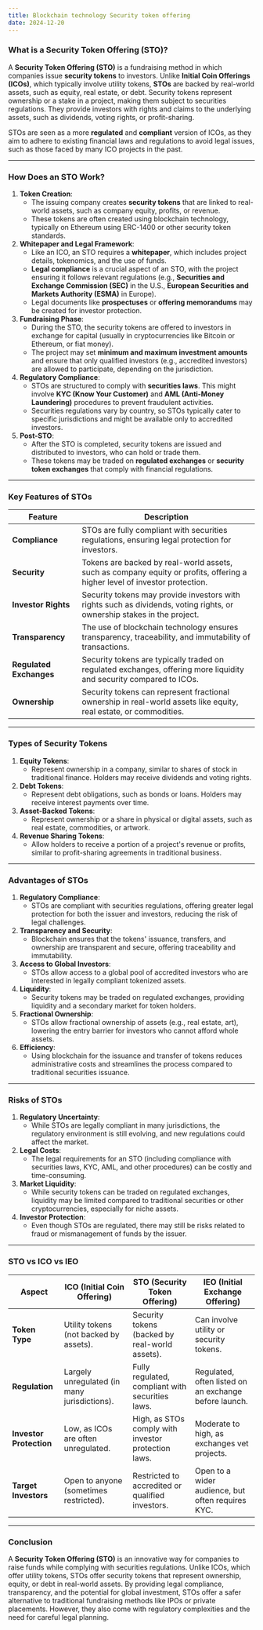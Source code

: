 ```yaml
---
title: Blockchain technology Security token offering
date: 2024-12-20
---
```


### **What is a Security Token Offering (STO)?**

A **Security Token Offering (STO)** is a fundraising method in which companies issue **security tokens** to investors. Unlike **Initial Coin Offerings (ICOs)**, which typically involve utility tokens, **STOs** are backed by real-world assets, such as equity, real estate, or debt. Security tokens represent ownership or a stake in a project, making them subject to securities regulations. They provide investors with rights and claims to the underlying assets, such as dividends, voting rights, or profit-sharing.

STOs are seen as a more **regulated** and **compliant** version of ICOs, as they aim to adhere to existing financial laws and regulations to avoid legal issues, such as those faced by many ICO projects in the past.

---

### **How Does an STO Work?**

1. **Token Creation**:
    - The issuing company creates **security tokens** that are linked to real-world assets, such as company equity, profits, or revenue.
    - These tokens are often created using blockchain technology, typically on Ethereum using ERC-1400 or other security token standards.
2. **Whitepaper and Legal Framework**:
    - Like an ICO, an STO requires a **whitepaper**, which includes project details, tokenomics, and the use of funds.
    - **Legal compliance** is a crucial aspect of an STO, with the project ensuring it follows relevant regulations (e.g., **Securities and Exchange Commission (SEC)** in the U.S., **European Securities and Markets Authority (ESMA)** in Europe).
    - Legal documents like **prospectuses** or **offering memorandums** may be created for investor protection.
3. **Fundraising Phase**:
    - During the STO, the security tokens are offered to investors in exchange for capital (usually in cryptocurrencies like Bitcoin or Ethereum, or fiat money).
    - The project may set **minimum and maximum investment amounts** and ensure that only qualified investors (e.g., accredited investors) are allowed to participate, depending on the jurisdiction.
4. **Regulatory Compliance**:
    - STOs are structured to comply with **securities laws**. This might involve **KYC (Know Your Customer)** and **AML (Anti-Money Laundering)** procedures to prevent fraudulent activities.
    - Securities regulations vary by country, so STOs typically cater to specific jurisdictions and might be available only to accredited investors.
5. **Post-STO**:
    - After the STO is completed, security tokens are issued and distributed to investors, who can hold or trade them.
    - These tokens may be traded on **regulated exchanges** or **security token exchanges** that comply with financial regulations.

---

### **Key Features of STOs**

|**Feature**|**Description**|
|---|---|
|**Compliance**|STOs are fully compliant with securities regulations, ensuring legal protection for investors.|
|**Security**|Tokens are backed by real-world assets, such as company equity or profits, offering a higher level of investor protection.|
|**Investor Rights**|Security tokens may provide investors with rights such as dividends, voting rights, or ownership stakes in the project.|
|**Transparency**|The use of blockchain technology ensures transparency, traceability, and immutability of transactions.|
|**Regulated Exchanges**|Security tokens are typically traded on regulated exchanges, offering more liquidity and security compared to ICOs.|
|**Ownership**|Security tokens can represent fractional ownership in real-world assets like equity, real estate, or commodities.|

---

### **Types of Security Tokens**

1. **Equity Tokens**:
    - Represent ownership in a company, similar to shares of stock in traditional finance. Holders may receive dividends and voting rights.
2. **Debt Tokens**:
    - Represent debt obligations, such as bonds or loans. Holders may receive interest payments over time.
3. **Asset-Backed Tokens**:
    - Represent ownership or a share in physical or digital assets, such as real estate, commodities, or artwork.
4. **Revenue Sharing Tokens**:
    - Allow holders to receive a portion of a project's revenue or profits, similar to profit-sharing agreements in traditional business.

---

### **Advantages of STOs**

1. **Regulatory Compliance**:
    - STOs are compliant with securities regulations, offering greater legal protection for both the issuer and investors, reducing the risk of legal challenges.
2. **Transparency and Security**:
    - Blockchain ensures that the tokens' issuance, transfers, and ownership are transparent and secure, offering traceability and immutability.
3. **Access to Global Investors**:
    - STOs allow access to a global pool of accredited investors who are interested in legally compliant tokenized assets.
4. **Liquidity**:
    - Security tokens may be traded on regulated exchanges, providing liquidity and a secondary market for token holders.
5. **Fractional Ownership**:
    - STOs allow fractional ownership of assets (e.g., real estate, art), lowering the entry barrier for investors who cannot afford whole assets.
6. **Efficiency**:
    - Using blockchain for the issuance and transfer of tokens reduces administrative costs and streamlines the process compared to traditional securities issuance.

---

### **Risks of STOs**

1. **Regulatory Uncertainty**:
    - While STOs are legally compliant in many jurisdictions, the regulatory environment is still evolving, and new regulations could affect the market.
2. **Legal Costs**:
    - The legal requirements for an STO (including compliance with securities laws, KYC, AML, and other procedures) can be costly and time-consuming.
3. **Market Liquidity**:
    - While security tokens can be traded on regulated exchanges, liquidity may be limited compared to traditional securities or other cryptocurrencies, especially for niche assets.
4. **Investor Protection**:
    - Even though STOs are regulated, there may still be risks related to fraud or mismanagement of funds by the issuer.

---

### **STO vs ICO vs IEO**

|**Aspect**|**ICO (Initial Coin Offering)**|**STO (Security Token Offering)**|**IEO (Initial Exchange Offering)**|
|---|---|---|---|
|**Token Type**|Utility tokens (not backed by assets).|Security tokens (backed by real-world assets).|Can involve utility or security tokens.|
|**Regulation**|Largely unregulated (in many jurisdictions).|Fully regulated, compliant with securities laws.|Regulated, often listed on an exchange before launch.|
|**Investor Protection**|Low, as ICOs are often unregulated.|High, as STOs comply with investor protection laws.|Moderate to high, as exchanges vet projects.|
|**Target Investors**|Open to anyone (sometimes restricted).|Restricted to accredited or qualified investors.|Open to a wider audience, but often requires KYC.|

---

### **Conclusion**

A **Security Token Offering (STO)** is an innovative way for companies to raise funds while complying with securities regulations. Unlike ICOs, which offer utility tokens, STOs offer security tokens that represent ownership, equity, or debt in real-world assets. By providing legal compliance, transparency, and the potential for global investment, STOs offer a safer alternative to traditional fundraising methods like IPOs or private placements. However, they also come with regulatory complexities and the need for careful legal planning.